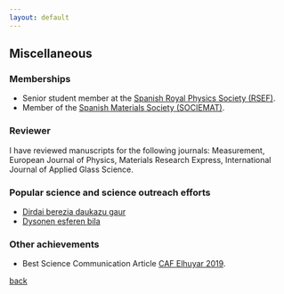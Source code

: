 ```yaml
---
layout: default
---
```


## Miscellaneous

### Memberships

- Senior student member at the [Spanish Royal Physics Society (RSEF)](https://rsef.es/).
- Member of the [Spanish Materials Society (SOCIEMAT)](https://sociemat.es/).

### Reviewer

I have reviewed manuscripts for the following journals: Measurement, European Journal of Physics, Materials Research Express, International Journal of Applied Glass Science.

### Popular science and science outreach efforts

- [Dirdai berezia daukazu gaur](https://aldizkaria.elhuyar.eus/gai-librean/dirdai-berezia-daukazu-gaur/)
- [Dysonen esferen bila](https://aldizkaria.elhuyar.eus/site_media/pdf/62-66_CAF-ELH_1_art_orokorra_Dysonen_esferen_bila.pdf)

### Other achievements

- Best Science Communication Article [CAF Elhuyar 2019](https://www.elhuyar.eus/en/site/projects/caf-elhuyar-en/prize-winners).

[back](./cv-outline.html)
